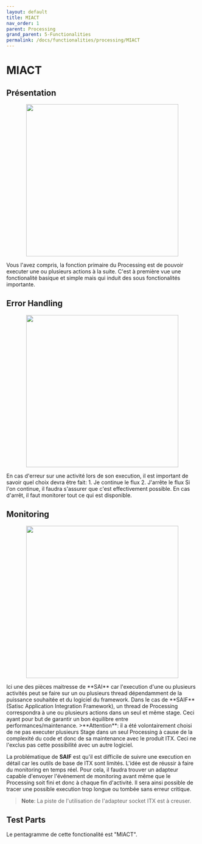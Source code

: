```yaml
---
layout: default
title: MIACT
nav_order: 1
parent: Processing
grand_parent: 5-Functionalities
permalink: /docs/functionalities/processing/MIACT
---
```



# MIACT

## Présentation

<p align="center"><img src="../../../assets/img/functions/Functions-Processing-1.png" width="400"></p>

Vous l'avez compris, la fonction primaire du Processing est de pouvoir executer une ou plusieurs actions à la suite.
C'est à première vue une fonctionalité basique et simple mais qui induit des sous fonctionalités importante.

## Error Handling

<p align="center"><img src="../../../assets/img/functions/Functions-Processing-1-ErrorHandling.png" width="400"></p>
En cas d'erreur sur une activité lors de son execution, il est important de savoir quel choix devra être fait:
1. Je continue le flux
2. J'arrête le flux
Si l'on continue, il faudra s'assurer que c'est effectivement possible.
En cas d'arrêt, il faut monitorer tout ce qui est disponible.

## Monitoring

<p align="center"><img src="../../../assets/img/functions/Functions-Processing-1-Monitoring.png" width="400"></p>
Ici une des pièces maitresse de **SAI** car l'execution d'une ou plusieurs activités peut se faire sur un ou plusieurs thread dépendamment de la puissance souhaitée et du logiciel du framework.
Dans le cas de **SAIF** (Satisc Application Integration Framework), un thread de Processing correspondra à une ou plusieurs actions dans un seul et même stage. Ceci ayant pour but de garantir un bon équilibre entre performances/maintenance.
>**Attention**: il a été volontairement choisi de ne pas executer plusieurs Stage dans un seul Processing à cause de la complexité du code et donc de sa maintenance avec le produit ITX. Ceci ne l'exclus pas cette possibilité avec un autre logiciel.

La problématique de **SAIF** est qu'il est difficile de suivre une execution en détail car les outils de base de ITX sont limités. L'idée est de réussir à faire du monitoring en temps réel.
Pour cela, il faudra trouver un adapteur capable d'envoyer l'événement de monitoring avant même que le Processing soit fini et donc à chaque fin d'activité.
Il sera ainsi possible de tracer une possible execution trop longue ou tombée sans erreur critique.
>**Note**: La piste de l'utilisation de l'adapteur socket ITX est à creuser.


## Test Parts

Le pentagramme de cette fonctionalité est "MIACT".
